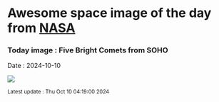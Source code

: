 
# Awesome space image of the day from [NASA](https://api.nasa.gov/)

### Today image : Five Bright Comets from SOHO
Date : 2024-10-10

![](https://apod.nasa.gov/apod/image/2410/SohoKy3_1024.jpg)

<small>Latest update : Thu Oct 10 04:19:00 2024</small>
        